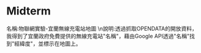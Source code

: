 # Midterm

名稱:物聯網實驗-宜蘭無線充電站地圖
\n說明:透過抓取OPENDATA的開放資料，我得到了宜蘭政府免費提供的無線充電站"名稱"，藉由Google API透過"名稱"找到"經緯度"，並標示在地圖上。
